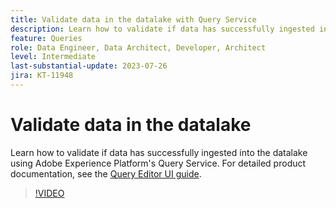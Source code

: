 ```yaml
---
title: Validate data in the datalake with Query Service
description: Learn how to validate if data has successfully ingested into the datalake using Adobe Experience Platform's Query Service.
feature: Queries
role: Data Engineer, Data Architect, Developer, Architect
level: Intermediate
last-substantial-update: 2023-07-26
jira: KT-11948
---
```

# Validate data in the datalake

Learn how to validate if data has successfully ingested into the datalake using Adobe Experience Platform's Query Service. For detailed product documentation, see the [Query Editor UI guide](https://experienceleague.adobe.com/docs/experience-platform/query/home.html).

>[!VIDEO](https://video.tv.adobe.com/v/3416130?learn=on)

